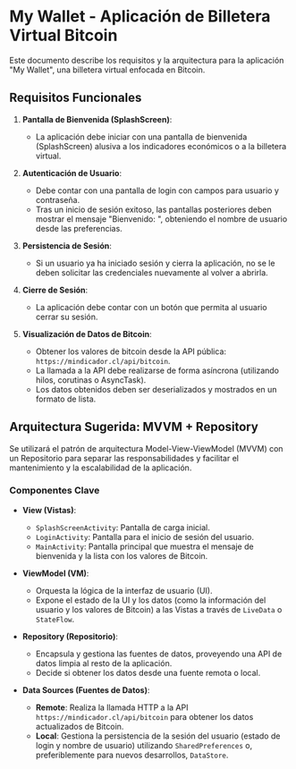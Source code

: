 # My Wallet - Aplicación de Billetera Virtual Bitcoin

Este documento describe los requisitos y la arquitectura para la aplicación "My Wallet", una billetera virtual enfocada en Bitcoin.

## Requisitos Funcionales

1.  **Pantalla de Bienvenida (SplashScreen)**:
    *   La aplicación debe iniciar con una pantalla de bienvenida (SplashScreen) alusiva a los indicadores económicos o a la billetera virtual.

2.  **Autenticación de Usuario**:
    *   Debe contar con una pantalla de login con campos para usuario y contraseña.
    *   Tras un inicio de sesión exitoso, las pantallas posteriores deben mostrar el mensaje "Bienvenido: <USUARIO>", obteniendo el nombre de usuario desde las preferencias.

3.  **Persistencia de Sesión**:
    *   Si un usuario ya ha iniciado sesión y cierra la aplicación, no se le deben solicitar las credenciales nuevamente al volver a abrirla.

4.  **Cierre de Sesión**:
    *   La aplicación debe contar con un botón que permita al usuario cerrar su sesión.

5.  **Visualización de Datos de Bitcoin**:
    *   Obtener los valores de bitcoin desde la API pública: `https://mindicador.cl/api/bitcoin`.
    *   La llamada a la API debe realizarse de forma asíncrona (utilizando hilos, corutinas o AsyncTask).
    *   Los datos obtenidos deben ser deserializados y mostrados en un formato de lista.

## Arquitectura Sugerida: MVVM + Repository

Se utilizará el patrón de arquitectura Model-View-ViewModel (MVVM) con un Repositorio para separar las responsabilidades y facilitar el mantenimiento y la escalabilidad de la aplicación.

### Componentes Clave

*   **View (Vistas)**:
    *   `SplashScreenActivity`: Pantalla de carga inicial.
    *   `LoginActivity`: Pantalla para el inicio de sesión del usuario.
    *   `MainActivity`: Pantalla principal que muestra el mensaje de bienvenida y la lista con los valores de Bitcoin.

*   **ViewModel (VM)**:
    *   Orquesta la lógica de la interfaz de usuario (UI).
    *   Expone el estado de la UI y los datos (como la información del usuario y los valores de Bitcoin) a las Vistas a través de `LiveData` o `StateFlow`.

*   **Repository (Repositorio)**:
    *   Encapsula y gestiona las fuentes de datos, proveyendo una API de datos limpia al resto de la aplicación.
    *   Decide si obtener los datos desde una fuente remota o local.

*   **Data Sources (Fuentes de Datos)**:
    *   **Remote**: Realiza la llamada HTTP a la API `https://mindicador.cl/api/bitcoin` para obtener los datos actualizados de Bitcoin.
    *   **Local**: Gestiona la persistencia de la sesión del usuario (estado de login y nombre de usuario) utilizando `SharedPreferences` o, preferiblemente para nuevos desarrollos, `DataStore`.
